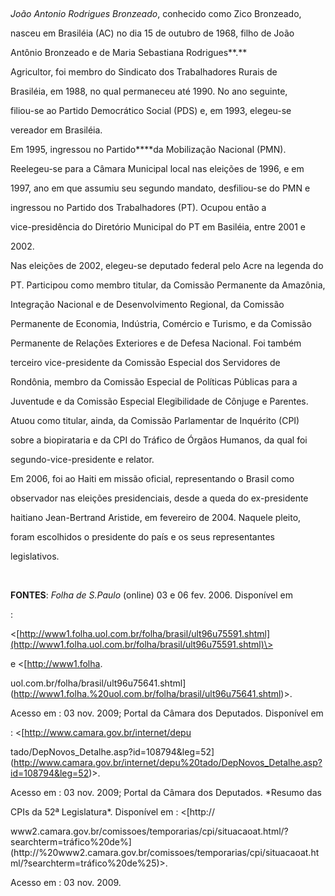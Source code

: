

 



*João Antonio Rodrigues Bronzeado*, conhecido como Zico Bronzeado,

nasceu em Brasiléia (AC) no dia 15 de outubro de 1968, filho de João

Antônio Bronzeado e de Maria Sebastiana Rodrigues**.**



Agricultor, foi membro do Sindicato dos Trabalhadores Rurais de

Brasiléia, em 1988, no qual permaneceu até 1990. No ano seguinte,

filiou-se ao Partido Democrático Social (PDS) e, em 1993, elegeu-se

vereador em Brasiléia.



Em 1995, ingressou no Partido****da Mobilização Nacional (PMN).

Reelegeu-se para a Câmara Municipal local nas eleições de 1996, e em

1997, ano em que assumiu seu segundo mandato, desfiliou-se do PMN e

ingressou no Partido dos Trabalhadores (PT). Ocupou então a

vice-presidência do Diretório Municipal do PT em Basiléia, entre 2001 e

2002.           



Nas eleições de 2002, elegeu-se deputado federal pelo Acre na legenda do

PT. Participou como membro titular, da Comissão Permanente da Amazônia,

Integração Nacional e de Desenvolvimento Regional, da Comissão

Permanente de Economia, Indústria, Comércio e Turismo, e da Comissão

Permanente de Relações Exteriores e de Defesa Nacional. Foi também

terceiro vice-presidente da Comissão Especial dos Servidores de

Rondônia, membro da Comissão Especial de Políticas Públicas para a

Juventude e da Comissão Especial Elegibilidade de Cônjuge e Parentes.

Atuou como titular, ainda, da Comissão Parlamentar de Inquérito (CPI)

sobre a biopirataria e da CPI do Tráfico de Órgãos Humanos, da qual foi

segundo-vice-presidente e relator.



Em 2006, foi ao Haiti em missão oficial, representando o Brasil como

observador nas eleições presidenciais, desde a queda do ex-presidente

haitiano Jean-Bertrand Aristide, em fevereiro de 2004. Naquele pleito,

foram escolhidos o presidente do país e os seus representantes

legislativos.



 



**FONTES**: *Folha de S.Paulo* (online) 03 e 06 fev. 2006. Disponível em

:

\<[http://www1.folha.uol.com.br/folha/brasil/ult96u75591.shtml](http://www1.folha.uol.com.br/folha/brasil/ult96u75591.shtml)\>

e \<[http://www1.folha.

uol.com.br/folha/brasil/ult96u75641.shtml](http://www1.folha.%20uol.com.br/folha/brasil/ult96u75641.shtml)\>.

Acesso em : 03 nov. 2009; Portal da Câmara dos Deputados. Disponível em

: \<[http://www.camara.gov.br/internet/depu

tado/DepNovos\_Detalhe.asp?id=108794&leg=52](http://www.camara.gov.br/internet/depu%20tado/DepNovos_Detalhe.asp?id=108794&leg=52)\>.

Acesso em : 03 nov. 2009; Portal da Câmara dos Deputados. *Resumo das

CPIs da 52ª Legislatura*. Disponível em : \<[http://

www2.camara.gov.br/comissoes/temporarias/cpi/situacaoat.html/?searchterm=tráfico%20de%](http://%20www2.camara.gov.br/comissoes/temporarias/cpi/situacaoat.html/?searchterm=tráfico%20de%25)\>.

Acesso em : 03 nov. 2009.



 



 



 



 



 



 



 



 



 



 



 



 

